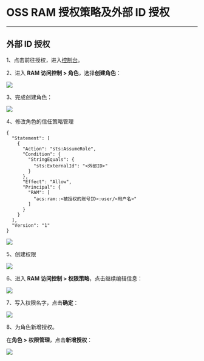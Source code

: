 # OSS RAM 授权策略及外部 ID 授权
---

## 外部 ID 授权

1、点击前往授权，进入[控制台](https://signin.aliyun.com/login.htm?spm=5176.3047821.0.0.190b4255trPBie&callback=https%3A%2F%2Felasticsearch.console.aliyun.com%2Fcn-hangzhou%2Finstances%2Fes-cn-2r42gpgs00027a6sb%2Fbase%3Fspm%3Da2cba.elasticsearch_instance_list.c_list.d_name_instance%26resourceGroupId%3D#/main)。

2、进入 **RAM 访问控制 > 角色**，选择**创建角色**：

![](img/cn1.png)

3、完成创建角色：

![](img/cn2.png)

4、修改角色的信任策略管理

```
{
  "Statement": [
    {
      "Action": "sts:AssumeRole",
      "Condition": {
        "StringEquals": {
          "sts:ExternalId": "<外部ID>"
        }
      },
      "Effect": "Allow",
      "Principal": {
        "RAM": [
          "acs:ram::<被授权的账号ID>:user/<用户名>"
        ]
      }
    }
  ],
  "Version": "1"
}
```

![](img/cn4.png)

5、创建权限

![](img/cn7.png)

6、进入 **RAM 访问控制 > 权限策略**，点击继续编辑信息：

![](img/cn8.png)

7、写入权限名字，点击**确定**：

![](img/cn8-1.png)

8、为角色新增授权。

在**角色 > 权限管理**，点击**新增授权**：

![](img/cn9.png)



